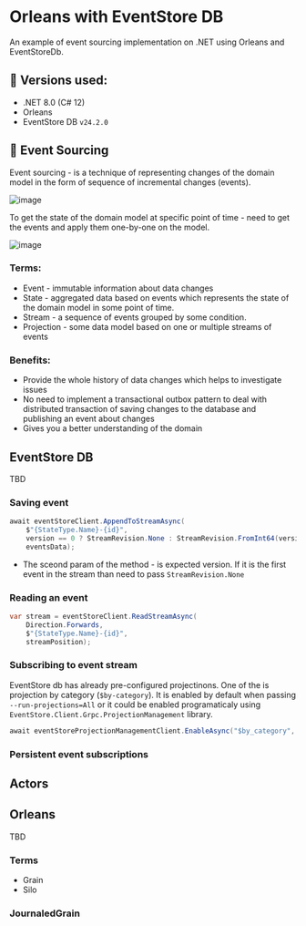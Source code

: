 # Orleans with EventStore DB
An example of event sourcing implementation on .NET using Orleans and EventStoreDb.

## :scroll: Versions used:
- .NET 8.0 (C# 12)
- Orleans 
- EventStore DB `v24.2.0`

## :incoming_envelope: Event Sourcing
Event sourcing - is a technique of representing changes of the domain model in the form of sequence of incremental changes (events).

![image](https://github.com/VladislavRybnikov/orleans-with-event-store-db/assets/32033837/ce42f70c-91ca-47a1-a510-8562c8dc2c05)

To get the state of the domain model at specific point of time - need to get the events and apply them one-by-one on the model.

![image](https://github.com/VladislavRybnikov/orleans-with-event-store-db/assets/32033837/a41965d7-33e0-4012-b28a-aae4d3fccc2a)

### Terms:

- Event - immutable information about data changes
- State - aggregated data based on events which represents the state of the domain model in some point of time.
- Stream - a sequence of events grouped by some condition.
- Projection - some data model based on one or multiple streams of events

### Benefits:
- Provide the whole history of data changes which helps to investigate issues
- No need to implement a transactional outbox pattern to deal with distributed transaction of saving changes to the database and publishing an event about changes
- Gives you a better understanding of the domain

## EventStore DB
TBD

### Saving event
```csharp
await eventStoreClient.AppendToStreamAsync(
    $"{StateType.Name}-{id}",
    version == 0 ? StreamRevision.None : StreamRevision.FromInt64(version - 1), 
    eventsData);
```
- The sceond param of the method - is expected version. If it is the first event in the stream than need to pass `StreamRevision.None`

### Reading an event
```csharp
var stream = eventStoreClient.ReadStreamAsync(
    Direction.Forwards,
    $"{StateType.Name}-{id}",
    streamPosition);
```

### Subscribing to event stream
EventStore db has already pre-configured projectinons. One of the is projection by category (`$by-category`). It is enabled by default when passing `--run-projections=All` or it could be enabled programaticaly using `EventStore.Client.Grpc.ProjectionManagement` library.
```csharp
await eventStoreProjectionManagementClient.EnableAsync("$by_category", cancellationToken: stoppingToken);
```

### Persistent event subscriptions

## Actors

## Orleans
TBD

### Terms

- Grain
- Silo

### JournaledGrain
